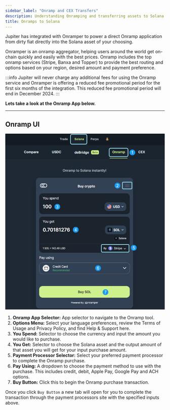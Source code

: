 ```yaml
---
sidebar_label: "Onramp and CEX Transfers"
description: Understanding Onramping and transferring assets to Solana from CEX's.
title: Onramps to Solana
---
```


<head>
    <title>Asset Onramps to Solana</title>
    <meta name="twitter:card" content="summary" />
</head>

Jupiter has integrated with Onramper to power a direct Onramp application from dirty fiat directly into the Solana asset of your choosing. 

Onramper is an onramp aggregator, helping users around the world get on-chain quickly and easily with the best prices. Onramp includes the top onramp services (Stripe, Banxa and Topper) to provide the best routing and options based on your region, desired amount and payment preference.

:::info
Jupiter will never charge any additional fees for using the Onramp service and Onramper is offering a reduced fee promotional period for the first six months of the integration. This reduced fee promotional period will end in December 2024.
:::

**Lets take a look at the Onramp App below.**

---

## Onramp UI

![Onramp UI](../img/bridge/bridge-3.png)

1. **Onramp App Selector:** App selector to navigate to the Onramp tool.
2. **Options Menu:** Select your language preferences, review the Terms of Usage and Privacy Policy, and find Help & Support here. 
3. **You Spend:** Selector to choose the currency and input the amount you would like to purchase.
4. **You Get:** Selector to choose the Solana asset and the output amount of that asset you will get for your input purchase amount.
5. **Payment Processor Selector:** Select your preferred payment processor to complete the Onramp purchase.
6. **Pay Using:** A dropdown to choose the payment method to use with the purchase. This includes credit, debit, Apple Pay, Google Pay and ACH options.
7. **Buy Button:** Click this to begin the Onramp purchase transaction.

Once you click `Buy Button` a new tab will open for you to complete the transaction through the payment processors site with the specified inputs above.


